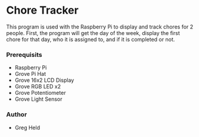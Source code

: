 # Chore Tracker
This program is used with the Raspberry Pi to display and track chores for 2 people. First, the program will get the day of the week, display the first chore for that day, who it is assigned to, and if it is completed or not. 

### Prerequisits
- Raspberry Pi
- Grove Pi Hat
- Grove 16x2 LCD Display
- Grove RGB LED x2
- Grove Potentiometer
- Grove Light Sensor

### Author
- Greg Held



